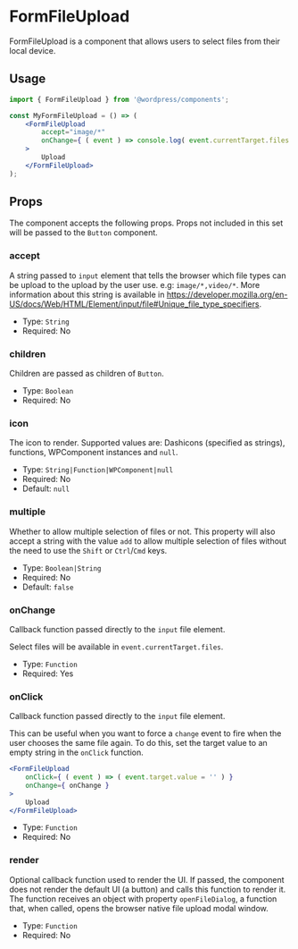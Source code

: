 # FormFileUpload

FormFileUpload is a component that allows users to select files from their local device.

## Usage

```jsx
import { FormFileUpload } from '@wordpress/components';

const MyFormFileUpload = () => (
	<FormFileUpload
		accept="image/*"
		onChange={ ( event ) => console.log( event.currentTarget.files ) }
	>
		Upload
	</FormFileUpload>
);
```

## Props

The component accepts the following props. Props not included in this set will be passed to the `Button` component.

### accept

A string passed to `input` element that tells the browser which file types can be upload to the upload by the user use. e.g: `image/*,video/*`.
More information about this string is available in https://developer.mozilla.org/en-US/docs/Web/HTML/Element/input/file#Unique_file_type_specifiers.

-   Type: `String`
-   Required: No

### children

Children are passed as children of `Button`.

-   Type: `Boolean`
-   Required: No

### icon

The icon to render. Supported values are: Dashicons (specified as strings), functions, WPComponent instances and `null`.

-   Type: `String|Function|WPComponent|null`
-   Required: No
-   Default: `null`

### multiple

Whether to allow multiple selection of files or not. This property will also accept a string with the value `add` to allow multiple selection of files without the need to use the `Shift` or `Ctrl`/`Cmd` keys.

-   Type: `Boolean|String`
-   Required: No
-   Default: `false`

### onChange

Callback function passed directly to the `input` file element.

Select files will be available in `event.currentTarget.files`.

-   Type: `Function`
-   Required: Yes

### onClick

Callback function passed directly to the `input` file element.

This can be useful when you want to force a `change` event to fire when the user chooses the same file again. To do this, set the target value to an empty string in the `onClick` function.

```jsx
<FormFileUpload
	onClick={ ( event ) => ( event.target.value = '' ) }
	onChange={ onChange }
>
	Upload
</FormFileUpload>
```

-   Type: `Function`
-   Required: No

### render

Optional callback function used to render the UI. If passed, the component does not render the default UI (a button) and calls this function to render it. The function receives an object with property `openFileDialog`, a function that, when called, opens the browser native file upload modal window.

-   Type: `Function`
-   Required: No
